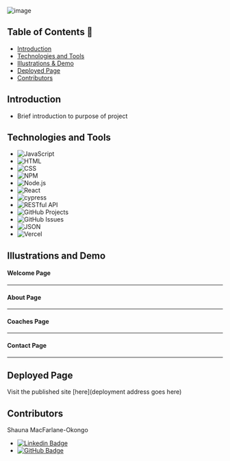 ![image](https://github.com/DrSLMac/doom_squad/assets/102887963/c2ca7a55-60f9-4079-a9b5-6dd993640d6a)

## Table of Contents 📖
- [Introduction](#introduction)
- [Technologies and Tools](#technologies-and-tools)
- [Illustrations & Demo](#illustrations-and-demo)
- [Deployed Page](#deployed-page)
- [Contributors](#contributors)

## Introduction
- Brief introduction to purpose of project



## Technologies and Tools
- ![JavaScript](https://img.shields.io/badge/JavaScript-323330?style=for-the-badge&logo=javascript&logoColor=F7DF1E)
- ![HTML](https://img.shields.io/badge/HTML-239120?style=for-the-badge&logo=html5&logoColor=white)
- ![CSS](https://img.shields.io/badge/CSS3-1572B6?style=for-the-badge&logo=css3&logoColor=white)
- ![NPM](https://img.shields.io/badge/NPM-%F0%9F%91%BE-orange)
- ![Node.js](https://img.shields.io/badge/Node.js-43853D?style=for-the-badge&logo=node.js&logoColor=white)
- ![React](https://img.shields.io/badge/react-%2320232a.svg?style=for-the-badge&logo=react&logoColor=%2361DAFB)
- ![cypress](https://img.shields.io/badge/-cypress-%23E5E5E5?style=for-the-badge&logo=cypress&logoColor=058a5e)
- ![RESTful API](https://img.shields.io/badge/RESTful%20API-%E2%8E%94-brightgreen)
- ![GitHub Projects](https://img.shields.io/badge/GitHub-100000?style=for-the-badge&logo=github&logoColor=white)
- ![GitHub Issues](https://img.shields.io/badge/GitHub%20Projects-%F0%9F%92%BB-lightgrey)
- ![JSON](https://img.shields.io/badge/json-5E5C5C?style=for-the-badge&logo=json&logoColor=white)
- ![Vercel](https://user-images.githubusercontent.com/101746747/188785090-4abee495-4f46-4dba-b554-e16ded576297.png)



## Illustrations and Demo
#### Welcome Page

----
#### About Page

----
#### Coaches Page

----
#### Contact Page

----


## Deployed Page
Visit the published site [here](deployment address goes here)

## Contributors
 Shauna MacFarlane-Okongo
 - [![Linkedin Badge](https://img.shields.io/badge/-LinkedIn-blue?style=flat&logo=Linkedin&logoColor=white)](https://www.linkedin.com/in/shauna-macfarlane-okongo/)
- [![GitHub Badge](https://img.shields.io/badge/GitHub-100000?style=for-the-badge&logo=github&logoColor=white)](https://github.com/DrSLMac)
